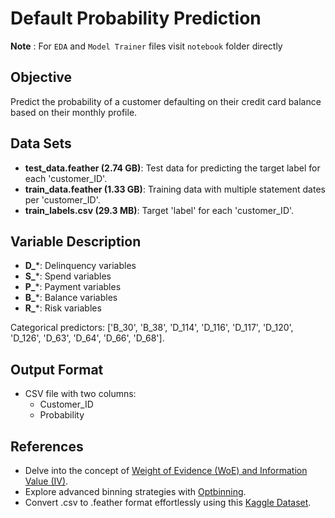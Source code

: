 # Default Probability Prediction
**Note** :  For `EDA` and `Model Trainer` files visit `notebook` folder directly

## **Objective**
Predict the probability of a customer defaulting on their credit card balance based on their monthly profile. 

## **Data Sets**
- **test_data.feather (2.74 GB)**: Test data for predicting the target label for each 'customer_ID'.
- **train_data.feather (1.33 GB)**: Training data with multiple statement dates per 'customer_ID'.
- **train_labels.csv (29.3 MB)**: Target 'label' for each 'customer_ID'.

## **Variable Description**
- **D_***: Delinquency variables
- **S_***: Spend variables
- **P_***: Payment variables
- **B_***: Balance variables
- **R_***: Risk variables

Categorical predictors: ['B_30', 'B_38', 'D_114', 'D_116', 'D_117', 'D_120', 'D_126', 'D_63', 'D_64', 'D_66', 'D_68'].

## **Output Format**
- CSV file with two columns:
  - Customer_ID
  - Probability

## **References**
- Delve into the concept of [Weight of Evidence (WoE) and Information Value (IV)](https://www.listendata.com/2015/03/weight-of-evidence-woe-and-information.html).
- Explore advanced binning strategies with [Optbinning](https://gnpalencia.org/optbinning/).
- Convert .csv to .feather format effortlessly using this [Kaggle Dataset](https://www.kaggle.com/datasets/seefun/amex-default-prediction-feather).

